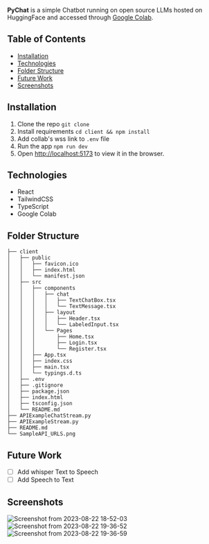 **PyChat** is a simple Chatbot running on open source LLMs hosted on HuggingFace and accessed through [Google Colab](https://colab.research.google.com/drive/1BkL7zYVYtn0JPYKMPJ0tJmK-zMtINx0P?usp=sharing&authuser=1#scrollTo=T6oyrr4X0wc2). 

## Table of Contents
- [Installation](#installation)
- [Technologies](#technologies)
- [Folder Structure](#folder-structure)
- [Future Work](#future-work)
- [Screenshots](#screenshots)

## Installation
1. Clone the repo
   ```git clone```
2. Install requirements
    ```cd client && npm install```
3. Add collab's wss link to `.env` file
4. Run the app
    ```npm run dev```
5. Open [http://localhost:5173](http://localhost:5173) to view it in the browser.

## Technologies
- React
- TailwindCSS
- TypeScript
- Google Colab

## Folder Structure
```
├── client
│   ├── public
│   │   ├── favicon.ico
│   │   ├── index.html
│   │   └── manifest.json
│   ├── src
│   │   ├── components
│   │   │   ├── chat
│   │   │   │   ├── TextChatBox.tsx
│   │   │   │   └── TextMessage.tsx
│   │   │   ├── layout
│   │   │   │   ├── Header.tsx
│   │   │   │   └── LabeledInput.tsx
│   │   │   └── Pages
│   │   │       ├── Home.tsx
│   │   │       ├── Login.tsx
│   │   │       └── Register.tsx
│   │   ├── App.tsx
│   │   ├── index.css
│   │   ├── main.tsx
│   │   └── typings.d.ts
│   ├── .env
│   ├── .gitignore
│   ├── package.json
│   ├── index.html
│   ├── tsconfig.json
│   └── README.md
├── APIExampleChatStream.py
├── APIExampleStream.py
├── README.md
└── SampleAPI_URLS.png
```

## Future Work
- [ ] Add whisper Text to Speech
- [ ] Add Speech to Text

## Screenshots
![Screenshot from 2023-08-22 18-52-03](https://github.com/singwithaashish/pyChat/assets/52033403/fa246e56-628f-4879-9aee-87e1421946f4)
![Screenshot from 2023-08-22 19-36-52](https://github.com/singwithaashish/pyChat/assets/52033403/fa922be6-31b3-4ae0-b5a6-dff8a575a415)
![Screenshot from 2023-08-22 19-36-59](https://github.com/singwithaashish/pyChat/assets/52033403/65a39a69-61f7-40ae-86d8-3ea278e5c75c)

